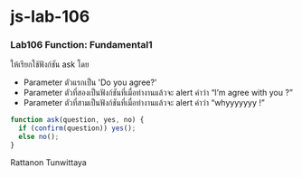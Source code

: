 # js-lab-106
### Lab106 Function: Fundamental1
ให้เรียกใช้ฟังก์ชัน ask โดย 
- Parameter ตัวแรกเป็น 'Do you agree?'
- Parameter ตัวที่สองเป็นฟังก์ชันที่เมื่อทำงานแล้วจะ alert คำว่า “I’m agree with you ?”
- Parameter ตัวที่สามเป็นฟังก์ชันที่เมื่อทำงานแล้วจะ alert คำว่า “whyyyyyyy !”

```JavaScript
function ask(question, yes, no) {
  if (confirm(question)) yes();
  else no();
}
```
Rattanon Tunwittaya
